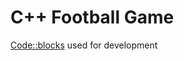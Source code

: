 # C++ Football Game

[Code::blocks](http://www.codeblocks.org/ "Code::blocks") used for development

